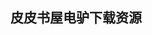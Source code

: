 ## 皮皮书屋电驴下载资源 

[Pattern-Oriented Software Architecture Volume 1.pdf]: (ed2k://|file|Pattern-Oriented%20Software%20Architecture%20Volume%201.pdf|11362539|dab0aff67e0419ce58b9f85d5812517e|h=3dawxgy3a2huxp56ktjuqqv2ha3kwn2g|/)

[Cocoa and Objective-C.pdf]: (ed2k://|file|Cocoa%20and%20Objective-C.pdf|10947810|334a0a2c2c0ede440f9c5eb58a7e532a|h=7rtdmdlcwcjqkpwwzqmdkaq4cgm43gyw|/)

[Creating iPhone Apps with Cocoa Touch_ The Mini Missing Manual.pdf]: (ed2k://|file|Creating%20iPhone%20Apps%20with%20Cocoa%20Touch_%20The%20Mini%20Missing%20Manual.pdf|1591009|6ae3f9bf97959cd7d142fc9692bc51bd|h=d73dkk6lttyyfssgf7jnkney2didko7o|/)

[C语言程序设计实例精粹.pdf]: (ed2k://|file|C%E8%AF%AD%E8%A8%80%E7%A8%8B%E5%BA%8F%E8%AE%BE%E8%AE%A1%E5%AE%9E%E4%BE%8B%E7%B2%BE%E7%B2%B9.pdf|12604049|47180242aadda9a8caefe3d1427ae338|h=kclr6b7v7kvkygfplnxbcrferyn7yosi|/)

[Physical and Logical Security Convergence_ Powered By Enterprise Security Management.pdf]: (ed2k://|file|Physical%20and%20Logical%20Security%20Convergence_%20Powered%20By%20Enterprise%20Security%20Management.pdf|22187317|09445ab151e3501804d96c2623fbca46|h=5spigw4e6hbgo5ucudtfev4pfitzv2qk|/)

[Core Java Volume I–Fundamentals 9th Editiona.pdf]: (ed2k://|file|Core%20Java%20Volume%20I%E2%80%93Fundamentals%209th%20Editiona.pdf|12063550|5e2ad7aaa96ddbb5071a71e541b439a0|h=lnrlhcsjpyznpt62ucudgdqhqveivr6c|/)

[Algorithms.pdf]: (ed2k://|file|Algorithms.pdf|2026429|e1c8412d83f310285a72a63302b27d2b|h=ntv6ssn5kot2eykyhodrxzwpjtdussax|/)

[Engineering Software for Accessibility.pdf]: (ed2k://|file|Engineering%20Software%20for%20Accessibility.pdf|2375033|f1e11543f20c53caef3880716e8673e4|h=hekky67qvq654dhwdsetnrbcm7lmye5z|/)

[HTML A Beginner’s Guide, 4th Edition.pdf]: (ed2k://|file|HTML%20A%20Beginner%E2%80%99s%20Guide%2C%204th%20Edition.pdf|11821442|b382102ea07730d5974074ea0ab79882|h=3bk3pcnnzcthsk54wbv5kqnmd7jrvwdm|/)

[Optimizing Compilers for Modern Architectures.pdf]: (ed2k://|file|Optimizing%20Compilers%20for%20Modern%20Architectures.pdf|2110283|07c473e28746464fa9b8b333a9aab7ae|h=bbvpuw7zx4vktj4eoav3z5ayzf6p4gib|/)

[The Essential Guide to User Interface Design_ An Introduction to GUI Design Principles and Techniques, 3rd Edition.rar]: (ed2k://|file|The%20Essential%20Guide%20to%20User%20Interface%20Design_%20An%20Introduction%20to%20GUI%20Design%20Principles%20and%20Techniques%2C%203rd%20Edition.rar|4942871|bce2021b422c2d2ab12064cd940f4ec3|h=s7nu724mc6idgzidp45kop3r6j5ocbm2|/)

[PHP Web Services APIs for the Modern Web.pdf]: (ed2k://|file|PHP%20Web%20Services%20APIs%20for%20the%20Modern%20Web.pdf|10801681|48c2bbf8aeec3fce34fa15f8c0e47e35|h=h3tgtvqgmnnwatpn63vi7pmzuh3uuxfi|/)

[Javaone_Creating a dynamic navigation mechanism.pdf]: (ed2k://|file|Javaone_Creating%20a%20dynamic%20navigation%20mechanism.pdf|372848|b983287e06477017efdaf24b0ad08760|h=sn6aaoq4vxtgcx3ggtursrlcv25pejmn|/)

[Practical Programming in Tcl and Tk, 4rd Edition.chm]: (ed2k://|file|Practical%20Programming%20in%20Tcl%20and%20Tk%2C%204rd%20Edition.chm|2121703|95a6b510ae1b7ddbe622b1f54e57c7d2|h=wxcupw3b7ztcjdxtmdprqfl3qyupjrcz|/)

[Dreamweaver CS4 All-in-One For Dummies.pdf]: (ed2k://|file|Dreamweaver%20CS4%20All-in-One%20For%20Dummies.pdf|18961911|a31939df2467d4495f64f7dab319d394|h=36kxjbe7xtfhxrrofhawz2hqistwkttd|/)

[Cocoa Touch for iPhone OS 3 (Developer Reference).pdf]: (ed2k://|file|Cocoa%20Touch%20for%20iPhone%20OS%203%20%28Developer%20Reference%29.pdf|19112567|38eff70e4b7b172bc8a4ed65b1d6233b|h=j2yui3cmkmgwatdk5rxu4nobbx24zn7b|/)

[Computer Security Basics, 2nd Edition.chm]: (ed2k://|file|Computer%20Security%20Basics%2C%202nd%20Edition.chm|1722343|9ee7888dff7cc15ca3a62c990cea0ea5|h=jdpett5zmed3bqv5josdxtjhmsmuagpi|/)

[The Definitive Guide to Pylons.pdf]: (ed2k://|file|The%20Definitive%20Guide%20to%20Pylons.pdf|4462298|4d08f8196e6e209c893908cc87b86697|h=trz5e5zwlgu27yspgdzoekkruuith4ve|/)

[Agile Experience Design.pdf]: (ed2k://|file|Agile%20Experience%20Design.pdf|15201394|4a88a6e226c82ca07e40e45170ffdea8|h=a5wppfeobznu7qpw4kwzeydc4lrrzosb|/)

[Essential MATLAB for Engineers and Scientists, Fifth Edition.pdf]: (ed2k://|file|Essential%20MATLAB%20for%20Engineers%20and%20Scientists%2C%20Fifth%20Edition.pdf|15268700|cc6ab292daaaab0ce140b86935a50ddf|h=abq7rehkx3vc4ru62uswgs73ah7dywj7|/)

[Practical Arduino_ Cool Projects for Open Source Hardware.pdf]: (ed2k://|file|Practical%20Arduino_%20Cool%20Projects%20for%20Open%20Source%20Hardware.pdf|9612864|dd8a32790520f647504749caef7798fd|h=xd5a2wqke46l6r6lfqbykhvckmbi365f|/)

[Recommender Systems for Social Tagging.pdf]: (ed2k://|file|Recommender%20Systems%20for%20Social%20Tagging.pdf|3491848|6cc31fa73f27839427a9b31ae6888ec9|h=drygwwxzduga2p4zb2x3kqlwp2l3p4ty|/)

[现代体系结构上的UNIX系统–内核程序员的SMP和CACHING技术.pdf]: (ed2k://|file|%E7%8E%B0%E4%BB%A3%E4%BD%93%E7%B3%BB%E7%BB%93%E6%9E%84%E4%B8%8A%E7%9A%84UNIX%E7%B3%BB%E7%BB%9F%E2%80%93%E5%86%85%E6%A0%B8%E7%A8%8B%E5%BA%8F%E5%91%98%E7%9A%84SMP%E5%92%8CCACHING%E6%8A%80%E6%9C%AF.pdf|11301664|12ae6a8e808dcd291eab33c7d74751b6|h=wspmouwaddjiriv6epbdhef6kkaxd45a|/)

[The Innovator’s Dilemma_ When New Technologies Cause Great Firms to Fail.pdf]: (ed2k://|file|The%20Innovator%E2%80%99s%20Dilemma_%20When%20New%20Technologies%20Cause%20Great%20Firms%20to%20Fail.pdf|1657918|de48f89f4766bb19201aa9a3fe635b4a|h=35a3iw4vbkism6kmauahebu2b3sh72zd|/)

[Effective UI_ The Art of Building Great User Experience in Software.pdf]: (ed2k://|file|Effective%20UI_%20The%20Art%20of%20Building%20Great%20User%20Experience%20in%20Software.pdf|6293025|b9affe9f8525b8310e3823bacf4b0ad6|h=wh4o42kq6sgei6g4syl5wbodaoqe64z6|/)

[iPhone User Interface Cookbook.pdf]: (ed2k://|file|iPhone%20User%20Interface%20Cookbook.pdf|6171040|4bca5aa4ae525581bc512106259c0fa3|h=x43zrxvlppavug3m6vnwbax2bcfxm35d|/)

[Handbook Of Research On Machine Learning Applications and Trends_ Algorithms, Methods and Techniques（2 Volumes）.pdf]: (ed2k://|file|Handbook%20Of%20Research%20On%20Machine%20Learning%20Applications%20and%20Trends_%20Algorithms%2C%20Methods%20and%20Techniques%EF%BC%882%20Volumes%EF%BC%89.pdf|12564493|07f5db106c6498edb5141b689353153c|h=ekctnk723l4g62vx3uygzzl6bktg322o|/)

[Practical Programming in Tcl and Tk, Fourth Edition.chm]: (ed2k://|file|Practical%20Programming%20in%20Tcl%20and%20Tk%2C%20Fourth%20Edition.chm|2121703|95a6b510ae1b7ddbe622b1f54e57c7d2|h=wxcupw3b7ztcjdxtmdprqfl3qyupjrcz|/)

[Tcl and Tk Programming for the Absolute Beginner.pdf]: (ed2k://|file|Tcl%20and%20Tk%20Programming%20for%20the%20Absolute%20Beginner.pdf|7271498|69e421fe8b9c8d2b06e67673070a86e4|h=o5nspld27wr7vmntsucvmv4bkd2cocit|/)

[Tcl 8.5 Network programming.pdf]: (ed2k://|file|Tcl%208.5%20Network%20programming.pdf|14928984|0418498cc56c7d8f0d0b2f75f837fd81|h=4uztzzwuxciamyaozcvwsgwcvl4qar66|/)

[Practical Programming in Tcl & Tk, Third Edition.chm]: (ed2k://|file|Practical%20Programming%20in%20Tcl%20%26%20Tk%2C%20Third%20Edition.chm|1600416|051da7b8a56b1710915674f7113ef5fb|h=zz3qg3wlrdzrklnfzvhsdupevkfunlcl|/)

[Tcl_Tk_ A Developer’s Guide, Second Edition.pdf]: (ed2k://|file|Tcl_Tk_%20A%20Developer%E2%80%99s%20Guide%2C%20Second%20Edition.pdf|43371277|8b0b46b0a35821481a2a31d2677462bf|h=5rfghd7zpgtwcufw4nci5tjpvum2ppvh|/)

[卓有成效的程序员(Pragmatic Programmer), 英文原版.pdf]: (ed2k://|file|%E5%8D%93%E6%9C%89%E6%88%90%E6%95%88%E7%9A%84%E7%A8%8B%E5%BA%8F%E5%91%98%28Pragmatic%20Programmer%29%2C%20%E8%8B%B1%E6%96%87%E5%8E%9F%E7%89%88.pdf|1518626|e2961aa85c10bc60b5d54744357cb2ea|h=c22gruscjqvdnhsdqrtqi4lh6rsyqzew|/)

[Smart Things_ Ubiquitous Computing User Experience Design.pdf]: (ed2k://|file|Smart%20Things_%20Ubiquitous%20Computing%20User%20Experience%20Design.pdf|32913522|c15ce061523aeee1166c5187b14940ff|h=qmflwquu2yy2z4wa3c5mnnsxlhicp7bp|/)

[Programming WCF Services, 3rd Edition.pdf]: (ed2k://|file|Programming%20WCF%20Services%2C%203rd%20Edition.pdf|7909705|654dd981fc5e7574cf2c4373d49222df|h=47pvyakrcn3h6smps6tgs4b6n4rn2evx|/)

[The Art of Computer Programming Vol3..pdf]: (ed2k://|file|The%20Art%20of%20Computer%20Programming%20Vol3..pdf|47897664|7ee3f15732291d162a6408ceb9d0ca96|h=2ppr5p7y63tupm2omk4v42zvsnv6jp2d|/)

[Tricks of the Windows Game Programming Gurus.pdf]: (ed2k://|file|Tricks%20of%20the%20Windows%20Game%20Programming%20Gurus.pdf|16815453|f5d7aacb45fe018a5aebba4f9b33066b|h=vg4jivs2byvwbcctqbvo5xahsqghx633|/)

[Hacking Gmail.pdf]: (ed2k://|file|Hacking%20Gmail.pdf|5574644|3fe7c89113dad5eef44a8735da9d3420|h=mzo4luwjinxrrodecqhcvitigomf4bn3|/)

[Using Joomla_ Building Powerful and Efficient Web Sites.pdf]: (ed2k://|file|Using%20Joomla_%20Building%20Powerful%20and%20Efficient%20Web%20Sites.pdf|9380158|87261706ef0a5b237dd509f02b42ef76|h=c7z6bscmbhifdudit2l4k3m4tfnbpxmw|/)

[The Cucumber Book.pdf]: (ed2k://|file|The%20Cucumber%20Book.pdf|8440445|78ae90f1a4332eeef8d06fb74c956247|h=imn7a656trte7or5nqghpfzlbhgbtn5c|/)

[Zenoss Core 3.x Network and System Monitoring.pdf]: (ed2k://|file|Zenoss%20Core%203.x%20Network%20and%20System%20Monitoring.pdf|6146232|a5a99d29422318ad8bcec213a64ac2dd|h=gw7qjcywqqcgfykoufd42rk2wcbi6ah6|/)

[The Passionate Programmer_ Creating a Remarkable Career in Software Development.pdf]: (ed2k://|file|The%20Passionate%20Programmer_%20Creating%20a%20Remarkable%20Career%20in%20Software%20Development.pdf|3235681|865eb78d281e9d181126f44f92940d47|h=2rt6dhgxxag64impzfypjleuvgcxj2a3|/)

[OpenX Ad Server_ Beginner’s Guide.pdf]: (ed2k://|file|OpenX%20Ad%20Server_%20Beginner%E2%80%99s%20Guide.pdf|10692118|f6d0fc5d609cda79581bbbb24a6c1b8f|h=g3rbvqizqn5uvvy2s6ls45m2tclotikp|/)

[Programming Languages and Systems.pdf]: (ed2k://|file|Programming%20Languages%20and%20Systems.pdf|4445491|7ee4af18fc4d1739fa765d7eabc1105c|h=a6bwo7bzbsjol3bsnvnpeau5ugbahdhp|/)

[未来之路.pdf]: (ed2k://|file|%E6%9C%AA%E6%9D%A5%E4%B9%8B%E8%B7%AF.pdf|10650995|5768888875efae71fead2781df484024|h=anxozswfmwvtfbfde7jtp4t7yoywxrte|/)

[精通Oracle 10g SQL和PL_SQL.pdf]: (ed2k://|file|%E7%B2%BE%E9%80%9AOracle%2010g%20SQL%E5%92%8CPL_SQL.pdf|11839067|a2dca9c93ba62951d4dc9d16f6cd64b3|h=v6tqzntkwwtwdvg5qknqdmwb4tldobu6|/)

[SAE and the Evolved Packet Core.pdf]: (ed2k://|file|SAE%20and%20the%20Evolved%20Packet%20Core.pdf|6496716|1084be8173d2d389db8a33c34e5d8c09|h=trkdyymttugukb6z5mxaqtx54h7jdqrl|/)

[Professional Xcode 3.pdf]: (ed2k://|file|Professional%20Xcode%203.pdf|44440749|8313472423cee1b22b9cb2b3cf578e12|h=4ug5lvb6tphayqk6jtjurzndv2pyyrwi|/)

[Team Geek.pdf]: (ed2k://|file|Team%20Geek.pdf|31594102|287d7c71d9fd2265d0c08b4d692bcb20|h=4i7vjujtfbuzklzevl5ylgp3mmu3kota|/)

[Beginning Silverlight 2_ From Novice to Professional.pdf]: (ed2k://|file|Beginning%20Silverlight%202_%20From%20Novice%20to%20Professional.pdf|5809133|a9204d06af81139d771a039dbf055763|h=e2r4a4exvtxpqb6ksdxvg5ad7aiezl7y|/)

[Professional Enterprise .NET.pdf]: (ed2k://|file|Professional%20Enterprise%20.NET.pdf|8690695|06ac17bb10d316bb83f0785cfd001ea6|h=osvhfq2qphquwnzuc3wjqjvpfylsdgln|/)

[Foundation PHP 5 for Flash.pdf]: (ed2k://|file|Foundation%20PHP%205%20for%20Flash.pdf|17138904|fd79c536d3037c8fe74e9d4b9a892f3b|h=sup5swskvlcjcoo7dej3vtyebqyywh53|/)

[Pro Apache, Third Edition.pdf]: (ed2k://|file|Pro%20Apache%2C%20Third%20Edition.pdf|4882110|ece76c002e8a903b073d90ee773c7c46|h=u6ej6ckuxs7bshcfex52waq7nbu6igea|/)

[Monitoring with Ganglia.pdf]: (ed2k://|file|Monitoring%20with%20Ganglia.pdf|4482000|a89402cad915cfb00f5095bd23aadb33|h=lllfb5gpq4fbl3efbs7u2vgusfikrii2|/)

[Zenoss Core Network and System Monitoring_ A step-by-step guide to configuring, using, and adapting the free open-source network monitoring system.pdf]: (ed2k://|file|Zenoss%20Core%20Network%20and%20System%20Monitoring_%20A%20step-by-step%20guide%20to%20configuring%2C%20using%2C%20and%20adapting%20the%20free%20open-source%20network%20monitoring%20system.pdf|13144258|e9e1f1ce8009185592813845ecffb4f2|h=nf7aqaw625mujhq3wpbolc2he4n7kdi3|/)

[Service Automation and Dynamic Provisioning Techniques in IP_MPLS Environments.pdf]: (ed2k://|file|Service%20Automation%20and%20Dynamic%20Provisioning%20Techniques%20in%20IP_MPLS%20Environments.pdf|4872991|e79561fbd6196bebd0448fad886915c6|h=yhst4ljo777o63uzcic4kuqg3l5i375g|/)

[Using Google App Engine.pdf]: (ed2k://|file|Using%20Google%20App%20Engine.pdf|3173899|a9827e01b784448bc0a2448e4e9e326d|h=7wfeys4jqjuk2z6qobuyrhpc5gt6ukig|/)

[Software Engineering.pdf]: (ed2k://|file|Software%20Engineering.pdf|12358384|203d0069ddb3fab90c06c92c60e1ef7b|h=ioyqrltritqr2zuyc2mkukllhwmgvig6|/)

[Advanced VBScript for Microsoft Windows Administrators.pdf]: (ed2k://|file|Advanced%20VBScript%20for%20Microsoft%20Windows%20Administrators.pdf|8547460|a300d8144b6435f47fa6a367a18fe015|h=x2q26mr2o52j7yiuojwz3dktc64vek6k|/)

[Fundamentals of Multimedia.pdf]: (ed2k://|file|Fundamentals%20of%20Multimedia.pdf|22665511|fd1d8bcfd66e565b6d9ed4e142eefc2e|h=wvbfafdbyqyvorgj7iyxucjtwqj6fkab|/)

[Least Privilege Security for Windows 7, Vista and XP.pdf]: (ed2k://|file|Least%20Privilege%20Security%20for%20Windows%207%2C%20Vista%20and%20XP.pdf|19210624|952c2d5602a3a8c06574c1ea950e72e5|h=y4ds26pl3s7ycrplkcap6yxzxtjnswp4|/)

[Making Things Talk.pdf]: (ed2k://|file|Making%20Things%20Talk.pdf|26466298|7356cbc54b82f24f8b830660a3cbe1ce|h=2bevtexm4rmg5r2uzll4jmckgshpxhkt|/)

[C++面向对象多线程编程.pdf]: (ed2k://|file|C%2B%2B%E9%9D%A2%E5%90%91%E5%AF%B9%E8%B1%A1%E5%A4%9A%E7%BA%BF%E7%A8%8B%E7%BC%96%E7%A8%8B.pdf|23639187|c11f3ba5404e3c11d9aeea4c8e713fcb|h=zrpjeno2mh34d5fjxhxvqmizdoqn7z6x|/)

[TCP_IP 详解, 卷1.pdf]: (ed2k://|file|TCP_IP%20%E8%AF%A6%E8%A7%A3%2C%20%E5%8D%B71.pdf|10572150|d9e81cfdc9bbba61d50fe97130393406|h=6x4telayd27yaotzletdg6njf2225wcv|/)

[Mathematical Modeling.pdf]: (ed2k://|file|Mathematical%20Modeling.pdf|22080826|c58b19f1a3383d9bf449c73f9f647c9e|h=ry7mihvczq4cralsojcwxoxjqpmnaesp|/)

[Flash and PHP Bible.pdf]: (ed2k://|file|Flash%20and%20PHP%20Bible.pdf|14368145|e93b9fdbeca98ed94cf1321b3d014df1|h=tlp6a25jqthjobe4p2vt75skfroojv5n|/)

[Groovy in Action.pdf]: (ed2k://|file|Groovy%20in%20Action.pdf|13810445|6f201f4397c2b1efd173a0164b912dfd|h=56b2hquapjj4qzxusuglrymbemgztnxh|/)

[Designing With Web Standards.chm]: (ed2k://|file|Designing%20With%20Web%20Standards.chm|7103319|2690300632fa206306a6570c5ba3bc97|h=2cshzetrtk53fmjnntohru6bmzqhdijg|/)

[Microsoft Windows Server 2003 Unleashed.chm]: (ed2k://|file|Microsoft%20Windows%20Server%202003%20Unleashed.chm|25433993|4db4fd577926f5eb9a1f42c5b033110b|h=wr7p7v6lnkh6oywqqt6df6meakynlnyn|/)

[Gnuplot in Action_ Understanding Data with Graphs.pdf]: (ed2k://|file|Gnuplot%20in%20Action_%20Understanding%20Data%20with%20Graphs.pdf|8348893|2d6e0bf81fc7a35aca32c8b6d8467f1b|h=m2ckiibrw63mies4vyohsokfz6qz6cgi|/)

[Recommender Systems_ An Introduction.pdf]: (ed2k://|file|Recommender%20Systems_%20An%20Introduction.pdf|1877663|67a836488f3332548e896840bdfe8af9|h=o2nfrebu2brovjizdvu66abcvfmxcdtp|/)

[打造facebook.pdf]: (ed2k://|file|%E6%89%93%E9%80%A0facebook.pdf|7187955|7b757b9168d1c4a7112d9b9e4a46c6aa|h=pkpnvm64hvispnd67uqw3mfg2nav7hyz|/)

[Microsoft Office Excel 2003 Programming Insite Out.pdf]: (ed2k://|file|Microsoft%20Office%20Excel%202003%20Programming%20Insite%20Out.pdf|6981567|910ec45d9f599915c6592fcf9c8bf1e5|h=nw76s2sthl5t4yyarxphzcp2gwkuepf3|/)

[Multimedia Multicast on the Internet.pdf]: (ed2k://|file|Multimedia%20Multicast%20on%20the%20Internet.pdf|4321544|5c80177fc4da8af185f8c8bc661aeefe|h=cjmo3qc37skok7dvmbbvagmf72sauxmy|/)

[Spring in Practice.pdf]: (ed2k://|file|Spring%20in%20Practice.pdf|6132531|8fd2e60108ccd1c3637d1e7104f1ddb4|h=ih4luxapx3aaeqj5zorglf662m3eiawy|/)

[Think Complexity.pdf]: (ed2k://|file|Think%20Complexity.pdf|5851091|8bf2492dc6d983df8288d468ef03b117|h=sccnwyujllqwarvezya5inn7og3qwlb7|/)

[Absolute C++, 5th Edition.pdf]: (ed2k://|file|Absolute%20C%2B%2B%2C%205th%20Edition.pdf|5988938|37857140a6890d48974abd43384bc23e|h=hdy6d4s64qpgj4tdv4cbgq7e6ugdzbth|/)

[Programming_ Principles and Practice Using C++ (2nd Edition) (EPUB).pdf]: (ed2k://|file|Programming_%20Principles%20and%20Practice%20Using%20C%2B%2B%20%282nd%20Edition%29%20%28EPUB%29.pdf|31362963|f5b73b925fe26bee4d01548a0c118714|h=ku3pyapga44p2ynp6nbgjxyh7fxrhgfv|/)

[Genetic Programming – New Approaches and Successful Applications.pdf]: (ed2k://|file|Genetic%20Programming%20%E2%80%93%20New%20Approaches%20and%20Successful%20Applications.pdf|11603779|62ad8467affc0bac49f0803c8f2e6474|h=lxzrslqzxnmvuhqm2r6tafa2rqiyeuxt|/)

[CSS Text.pdf]: (ed2k://|file|CSS%20Text.pdf|12397404|9c85c5e47ae5f608027272581dcf5a64|h=rpxb37ye7pycbabofc4mmtuizkuczh32|/)

